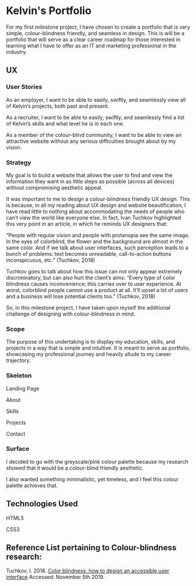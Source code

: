 # Kelvin's Portfolio

For my first milestone project, I have chosen to create a portfolio that is very simple, colour-blindness friendly, and seamless in design. This is will be a portfolio that will serve as a clear career roadmap for those interested in learning what I have to offer as an IT and marketing professional in the industry. 

## UX
### User Stories
As an employer, I want to be able to easily, swiftly, and seamlessly view all of Kelvin’s projects, both past and present.<p>
As a recruiter, I want to be able to easily, swiftly, and seamlessly find a list of Kelvin’s skills and what level he is in each one.<p>
As a member of the colour-blind community, I want to be able to view an attractive website without any serious difficulties brought about by my vision.<p>

### Strategy
My goal is to build a website that allows the user to find and view the information they want in as little steps as possible (across all devices) without compromising aesthetic appeal.<p>
It was important to me to design a colour-blindness friendly UX design. This is because, in all my reading about UX design and website beautification, I have read little to nothing about accommodating the needs of people who can’t view the world like everyone else. In fact, Ivan Tuchkov highlighted this very point in an article, in which he reminds UX designers that:<p>
“People with regular vision and people with protanopia see the same image. In the eyes of colorblind, the flower and the background are almost in the same color. And if we talk about user interfaces, such perception leads to a bunch of problems: text becomes unreadable, call-to-action buttons inconspicuous, etc.” (Tuchkov, 2018)<p>
Tuchkov goes to talk about how this issue can not only appear extremely discriminatory, but can also hurt the client’s aims:
“Every type of color blindness causes inconvenience; this carries over to user experience. At worst, colorblind people cannot use a product at all. It’ll upset a lot of users and a business will lose potential clients too.” (Tuchkov, 2018)<p>
So, in this milestone project, I have taken upon myself the additional challenge of designing with colour-blindness in mind. 

### Scope
The purpose of this undertaking is to display my education, skills, and projects in a way that is simple and intuitive. It is meant to serve as portfolio, showcasing my professional journey and heavily allude to my career trajectory. 

### Skeleton
Landing Page<p>
About<p>
Skills<p>
Projects<p>
Contact<p>

### Surface
I decided to go with the greyscale/pink colour palette because my research showed that it would be a colour-blind friendly aesthetic.<p>

I also wanted something minimalistic, yet timeless, and I feel this colour palette achieves that.<p>
  
## Technologies Used
HTML5<p>
CSS3<p>

## Reference List pertaining to Colour-blindness research:
Tuchkov, I. 2018. <a href="https://uxdesign.cc/color-blindness-in-user-interfaces-66c27331b858">Color blindness: how to design an accessible user interface</a> Accessed: November 5th 2019.

